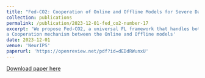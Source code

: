 ```yaml
---
title: "Fed-CO2: Cooperation of Online and Offline Models for Severe Data Heterogeneity in Federated Learning."
collection: publications
permalink: /publication/2023-12-01-fed_co2-number-17
excerpt: 'We propose Fed-CO2, a universal FL framework that handles both label distribution skew and feature skew within
a Cooperation mechanism between the Online and Offline models'
date: 2023-12-01
venue: 'NeurIPS'
paperurl: 'https://openreview.net/pdf?id=dEDdRWunxU'
---
```


[Download paper here](https://openreview.net/pdf?id=dEDdRWunxU)
